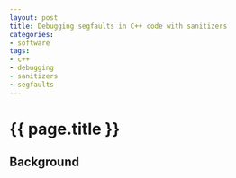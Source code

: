 ```yaml
---
layout: post
title: Debugging segfaults in C++ code with sanitizers
categories:
- software
tags:
- c++
- debugging
- sanitizers
- segfaults
---
```


# {{ page.title }}

## Background

